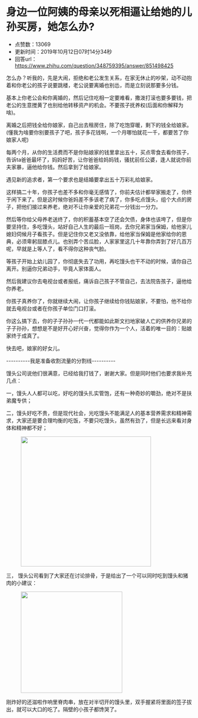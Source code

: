 # 身边一位阿姨的母亲以死相逼让给她的儿孙买房，她怎么办?
- 点赞数：13069
- 更新时间：2019年10月12日07时14分34秒
- 回答url：https://www.zhihu.com/question/348759395/answer/851498425
<body>
 <p data-pid="wyCXPmP0">怎么办？听我的，先是大闹，拒绝和老公发生关系，在家无休止的吵架，动不动抱着和你老公的孩子说要跳楼，老公说要离婚也别怂，而是立刻说那要多分钱。</p>
 <p data-pid="1tZtCvEN">基本上你老公会和你离婚的，然后记住吃相一定要难看，撒泼打滚也要多要钱，把老公的生意搅黄了也别给他转移资产的机会。不要孩子抚养权(后面和你解释为啥)。</p>
 <p data-pid="h-MXR-bH">离婚之后把钱全给你娘家，自己出去租房住，除了吃饱穿暖，剩下的钱全给娘家。(懂我为啥要你别要孩子了吧，孩子多花钱啊，一个月哪怕就花一千，都要苦了你娘家人呢)</p>
 <p data-pid="wYKxfFmU">每两个月，从你的生活费而不是你贴娘家的钱里拿出五十，买点零食去看你孩子，告诉ta爸爸最坏了，妈妈好苦，让你爸爸给妈妈钱，骚扰前任公婆，逢人就说你前夫家暴，逼他给你钱。然后拿到了给娘家。</p>
 <p data-pid="4THDHmcF">遇见新的追求者，第一个要求也是结婚要拿出五十万彩礼给娘家。</p>
 <p data-pid="Jl6rzUST">这样搞二十年，你孩子也差不多和你毫无感情了，你前夫估计都举家搬走了，你终于闲下来了。但是这时候你爸妈差不多该老了病了，你多吃点馒头，组个大点的房子，把他们接过来养老，绝对不让你亲爱的兄弟花一分钱出一分力。</p>
 <p data-pid="Q81u61n4">然后等你给父母养老送终了，你的积蓄基本空了还会欠债，身体也该垮了，但是你要坚持住，多吃馒头，站好自己人生的最后一班岗，去你兄弟家当保姆，给他家儿媳妇伺候月子看孩子。但是记住你又老又没依靠，给他家当保姆是他家给你的恩典，必须卑躬屈膝点儿。也别弄个苦瓜脸，人家家里这几十年靠你弄到了好几百万呢，早就是上等人了，看不得你这种丧气脸。</p>
 <p data-pid="S2rqSBZz">等孩子开始上幼儿园了，你彻底失去了功用，再吃馒头也干不动的时候，请你自己离开。别逼你兄弟动手，毕竟人家体面人。</p>
 <p data-pid="SKE23K14">然后我建议你去电视台或者报纸，痛诉自己孩子不管自己，去法院告孩子，逼他给你养老。</p>
 <p data-pid="m55ZQSEG">你孩子真养你了，你就继续大闹，让你孩子继续给你钱贴娘家，不要怕，他不给你就去电视台或者在你孩子单位门口打滚。</p>
 <p data-pid="4BtWSfaR">你这么搞下去，你的子子孙孙一代一代都能如此斯文扫地家破人亡的供养你兄弟的子子孙孙，想想是不是好开心好兴奋，觉得你作为一个人，活着的唯一目的：贴娘家终于成真了。</p>
 <p data-pid="781fmVFo">快去吧，娘家的好女儿。</p>
 <p data-pid="ej2K5awB">----------我是准备收割流量的分割线----------</p>
 <p data-pid="eBSjZ98t">馒头公司说他们很满意，已经给我打钱了，谢谢大家。但是同时他们也要求我补充几点：</p>
 <p data-pid="wnNQ60ga">一，馒头人人都可以吃，好吃的馒头扎实管饱，还有一种奇妙的嚼劲，绝对不是扶弟魔专供；</p>
 <p data-pid="oore8XP9">二，馒头好吃不贵，但是现代社会，光吃馒头不能满足人的基本营养需求和精神需求，大家还是要合理均衡的吃饭，不要只吃馒头，虽然有劲了，但是长远来看对身体和精神都不好；</p>
 <figure data-size="normal">
  <img src="https://pic1.zhimg.com/50/v2-8ff22d3b6ceda7ce107294678c858088_720w.jpg?source=1940ef5c" data-caption="" data-size="normal" data-rawwidth="353" data-rawheight="311" data-original-token="v2-0e26bba313154eacdc3801434bb2f6fc" data-default-watermark-src="https://picx.zhimg.com/50/v2-8ff22d3b6ceda7ce107294678c858088_720w.jpg?source=1940ef5c" class="content_image" width="353">
 </figure>
 <p data-pid="yOiGP2c2">三， 馒头公司看到了大家还在讨论排骨，于是给出了一个可以同时吃到馒头和猪肉的小建议：</p>
 <figure data-size="normal">
  <img src="https://pica.zhimg.com/50/v2-23fcf86921472e21138f10f88c5bd61b_720w.jpg?source=1940ef5c" data-caption="" data-size="normal" data-rawwidth="275" data-rawheight="183" data-original-token="v2-abbb0f2a1f70e88b59e023b0465ed897" data-default-watermark-src="https://picx.zhimg.com/50/v2-23fcf86921472e21138f10f88c5bd61b_720w.jpg?source=1940ef5c" class="content_image" width="275">
 </figure>
 <p data-pid="r5AEAgxd">刚炸好的还滋啦作响里脊肉串，放在对半切开的馒头里，双手握紧将里面的签子拔出，就可以大口的吃了。隔壁的小孩子都馋哭了。</p>
</body>